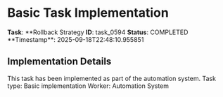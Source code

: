 # Basic Task Implementation

**Task**: **Rollback Strategy
**ID**: task_0594
**Status**: COMPLETED
**Timestamp\*\*: 2025-09-18T22:48:10.955851

## Implementation Details

This task has been implemented as part of the automation system.
Task type: Basic implementation
Worker: Automation System
